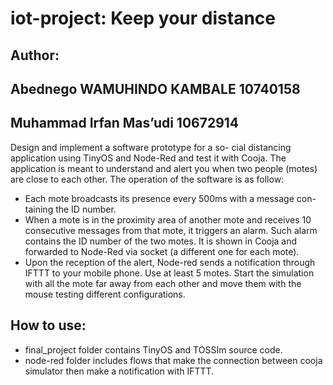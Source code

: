 # iot-project: Keep your distance
## Author: 
## Abednego WAMUHINDO KAMBALE 10740158
## Muhammad Irfan Mas’udi 10672914

Design and implement a software prototype for a so- cial distancing application using TinyOS and Node-Red and test it with Cooja. The application is meant to understand and alert you when two people (motes) are close to each other. The operation of the software is as follow:
* Each mote broadcasts its presence every 500ms with a message con- taining the ID number.
* When a mote is in the proximity area of another mote and receives 10 consecutive messages from that mote, it triggers an alarm. Such alarm contains the ID number of the two motes. It is shown in Cooja and forwarded to Node-Red via socket (a different one for each mote).
* Upon the reception of the alert, Node-red sends a notification through IFTTT to your mobile phone.
Use at least 5 motes. Start the simulation with all the mote far away from each other and move them with the mouse testing different configurations.

## How to use:
* final_project folder contains TinyOS and TOSSIm source code.
* node-red folder includes flows that make the connection between cooja simulator then make a notification with IFTTT.
